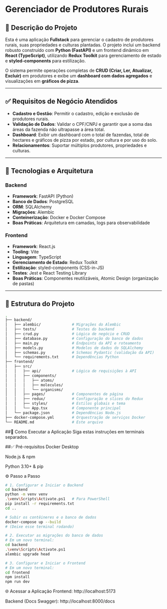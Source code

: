 # Gerenciador de Produtores Rurais

## 📌 Descrição do Projeto

Esta é uma aplicação **Fullstack** para gerenciar o cadastro de produtores rurais, suas propriedades e culturas plantadas. O projeto inclui um backend robusto construído com **Python (FastAPI)** e um frontend dinâmico em **React (TypeScript)**, utilizando **Redux Toolkit** para gerenciamento de estado e **styled-components** para estilização.

O sistema permite operações completas de **CRUD (Criar, Ler, Atualizar, Excluir)** em produtores e exibe um **dashboard com dados agregados** e visualizações em **gráficos de pizza**.

---

## ✅ Requisitos de Negócio Atendidos

- **Cadastro e Gestão**: Permitir o cadastro, edição e exclusão de produtores rurais.
- **Validação de Dados**: Validar o CPF/CNPJ e garantir que a soma das áreas da fazenda não ultrapasse a área total.
- **Dashboard**: Exibir um dashboard com o total de fazendas, total de hectares e gráficos de pizza por estado, por cultura e por uso do solo.
- **Relacionamentos**: Suportar múltiplos produtores, propriedades e culturas.

---

## 🧱 Tecnologias e Arquitetura

### Backend

- **Framework**: FastAPI (Python)
- **Banco de Dados**: PostgreSQL
- **ORM**: SQLAlchemy
- **Migrações**: Alembic
- **Conteinerização**: Docker e Docker Compose
- **Boas Práticas**: Arquitetura em camadas, logs para observabilidade

### Frontend

- **Framework**: React.js
- **Tooling**: Vite
- **Linguagem**: TypeScript
- **Gerenciamento de Estado**: Redux Toolkit
- **Estilização**: styled-components (CSS-in-JS)
- **Testes**: Jest e React Testing Library
- **Boas Práticas**: Componentes reutilizáveis, Atomic Design (organização de pastas)

---

## 📂 Estrutura do Projeto
```bash
.
├── backend/
│   ├── alembic/              # Migrações do Alembic
│   ├── tests/                # Testes do backend
│   ├── crud.py               # Lógica de negócio e CRUD
│   ├── database.py           # Configuração do banco de dados
│   ├── main.py               # Endpoints da API e roteamento
│   ├── models.py             # Modelos de dados do SQLAlchemy
│   ├── schemas.py            # Schemas Pydantic (validação da API)
│   └── requirements.txt      # Dependências Python
├── frontend/
│   ├── src/
│   │   ├── api/              # Lógica de requisições à API
│   │   ├── components/
│   │   │   ├── atoms/
│   │   │   ├── molecules/
│   │   │   └── organisms/
│   │   ├── pages/            # Componentes de página
│   │   ├── redux/            # Configuração e slices do Redux
│   │   ├── styles/           # Estilos globais e tema
│   │   └── App.tsx           # Componente principal
│   └── package.json          # Dependências Node.js
├── docker-compose.yml        # Orquestração de serviços Docker
└── README.md                 # Este arquivo

```

##🚀 Como Executar a Aplicação
Siga estas instruções em terminais separados.

##✅ Pré-requisitos
Docker Desktop

Node.js & npm

Python 3.10+ & pip

⚙️ Passo a Passo
```bash
# 1. Configurar e Iniciar o Backend
cd backend
python -m venv venv
.\venv\Scripts\Activate.ps1   # Para PowerShell
pip install -r requirements.txt
cd ..

# Subir os contêineres e o banco de dados
docker-compose up --build
# (Deixe esse terminal rodando)

# 2. Executar as migrações do banco de dados
# Em um novo terminal:
cd backend
.\venv\Scripts\Activate.ps1
alembic upgrade head

# 3. Configurar e Iniciar o Frontend
# Em um novo terminal:
cd frontend
npm install
npm run dev
```
🌐 Acessar a Aplicação
Frontend: http://localhost:5173

Backend (Docs Swagger): http://localhost:8000/docs
